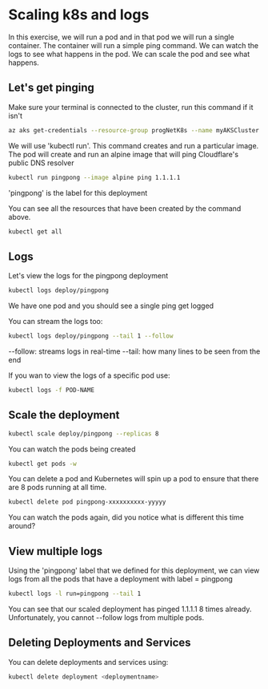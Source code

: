 # Scaling k8s and logs 

In this exercise, we will run a pod and in that pod we will run a single container. The container will run a simple ping command. We can watch the logs to see what happens in the pod. We can scale the pod and see what happens.

## Let's get pinging

Make sure your terminal is connected to the cluster, run this command if it isn't

```bash
az aks get-credentials --resource-group progNetK8s --name myAKSCluster
```

We will use 'kubectl run'. This command creates and run a particular image. The pod will create and run an alpine image that will ping Cloudflare's public DNS resolver 

```bash
kubectl run pingpong --image alpine ping 1.1.1.1
``` 
'pingpong' is the label for this deployment

You can see all the resources that have been created by the command above.

```bash
kubectl get all
```

## Logs

Let's view the logs for the pingpong deployment

```bash
kubectl logs deploy/pingpong
```
We have one pod and you should see a single ping get logged

You can stream the logs too:

```bash
kubectl logs deploy/pingpong --tail 1 --follow
```

--follow: streams logs in real-time
--tail: how many lines to be seen from the end

If you wan to view the logs of a specific pod use:

```bash
kubectl logs -f POD-NAME
```

## Scale the deployment
```bash
kubectl scale deploy/pingpong --replicas 8
```

You can watch the pods being created
```bash
kubectl get pods -w
```

You can delete a pod and Kubernetes will spin up a pod to ensure that there are 8 pods running at all time.

```bash
kubectl delete pod pingpong-xxxxxxxxxx-yyyyy
```

You can watch the pods again, did you notice what is different this time around?

## View multiple logs

Using the 'pingpong' label that we defined for this deployment, we can view logs from all the pods that have a deployment with label = pingpong

```bash
kubectl logs -l run=pingpong --tail 1
```

You can see that our scaled deployment has pinged 1.1.1.1 8 times already. Unfortunately, you cannot --follow logs from multiple pods.

## Deleting Deployments and Services

You can delete deployments and services using:

```bash
kubectl delete deployment <deploymentname>
```